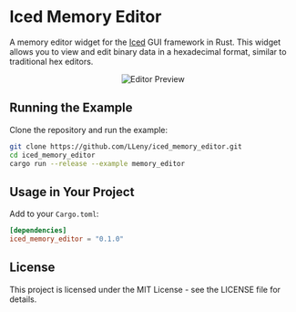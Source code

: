 # Iced Memory Editor

A memory editor widget for the [Iced](https://github.com/iced-rs/iced) GUI framework in Rust. This widget allows you to view and edit binary data in a hexadecimal format, similar to traditional hex editors.

<p align="center">
    <img src="resources/editor.gif" alt="Editor Preview">
</p>

## Running the Example

Clone the repository and run the example:

```bash
git clone https://github.com/LLeny/iced_memory_editor.git
cd iced_memory_editor
cargo run --release --example memory_editor
```

## Usage in Your Project

Add to your `Cargo.toml`:

```toml
[dependencies]
iced_memory_editor = "0.1.0"
```

## License

This project is licensed under the MIT License - see the LICENSE file for details.
